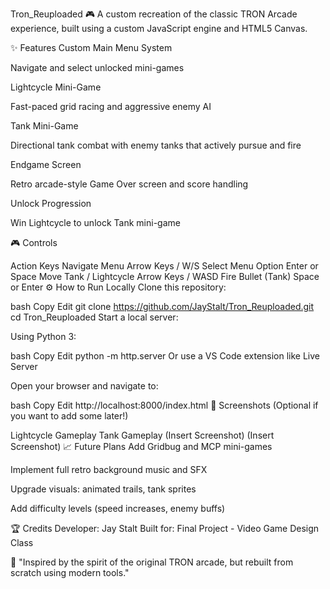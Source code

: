 Tron_Reuploaded 🎮
A custom recreation of the classic TRON Arcade experience, built using a custom JavaScript engine and HTML5 Canvas.

✨ Features
Custom Main Menu System

Navigate and select unlocked mini-games

Lightcycle Mini-Game

Fast-paced grid racing and aggressive enemy AI

Tank Mini-Game

Directional tank combat with enemy tanks that actively pursue and fire

Endgame Screen

Retro arcade-style Game Over screen and score handling

Unlock Progression

Win Lightcycle to unlock Tank mini-game

🎮 Controls

Action	Keys
Navigate Menu	Arrow Keys / W/S
Select Menu Option	Enter or Space
Move Tank / Lightcycle	Arrow Keys / WASD
Fire Bullet (Tank)	Space or Enter
⚙️ How to Run Locally
Clone this repository:

bash
Copy
Edit
git clone https://github.com/JayStalt/Tron_Reuploaded.git
cd Tron_Reuploaded
Start a local server:

Using Python 3:

bash
Copy
Edit
python -m http.server
Or use a VS Code extension like Live Server

Open your browser and navigate to:

bash
Copy
Edit
http://localhost:8000/index.html
📸 Screenshots
(Optional if you want to add some later!)


Lightcycle Gameplay	Tank Gameplay
(Insert Screenshot)	(Insert Screenshot)
📈 Future Plans
Add Gridbug and MCP mini-games

Implement full retro background music and SFX

Upgrade visuals: animated trails, tank sprites

Add difficulty levels (speed increases, enemy buffs)

🏆 Credits
Developer: Jay Stalt
Built for: Final Project - Video Game Design Class

🚀 "Inspired by the spirit of the original TRON arcade, but rebuilt from scratch using modern tools."

